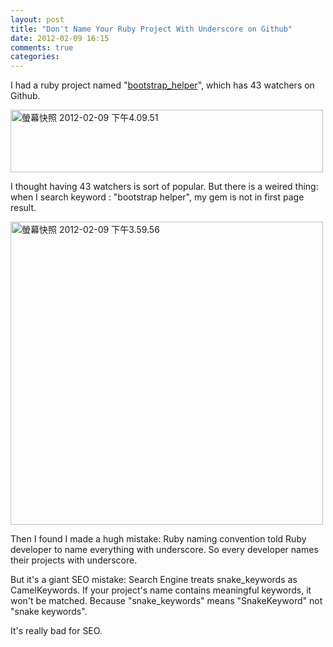 ```yaml
---
layout: post
title: "Don't Name Your Ruby Project With Underscore on Github"
date: 2012-02-09 16:15
comments: true
categories: 
---
```


I had a ruby project named "[bootstrap_helper](https://github.com/xdite/bootstrap_helper)", which has 43 watchers on Github.

<a href="http://www.flickr.com/photos/xdite/6845375847/" title="螢幕快照 2012-02-09 下午4.09.51 by xdite, on Flickr"><img src="http://farm8.staticflickr.com/7026/6845375847_0eed10698d.jpg" width="500" height="100" alt="螢幕快照 2012-02-09 下午4.09.51"></a>

I thought having 43 watchers is sort of popular. But there is a weired thing:  when I search keyword : "bootstrap helper", my gem is not in first page result.

<a href="http://www.flickr.com/photos/xdite/6845392075/" title="螢幕快照 2012-02-09 下午3.59.56 by xdite, on Flickr"><img src="http://farm8.staticflickr.com/7045/6845392075_cfcd2676c5.jpg" width="500" height="485" alt="螢幕快照 2012-02-09 下午3.59.56"></a>

Then I found I made a hugh mistake: Ruby naming convention told Ruby developer to name everything with underscore. So every developer names their projects with underscore.

But it's a giant SEO mistake: Search Engine treats snake_keywords as CamelKeywords. If your project's name contains  meaningful keywords, it won't be matched. Because "snake_keywords" means "SnakeKeyword" not "snake keywords".

It's really bad for SEO.
